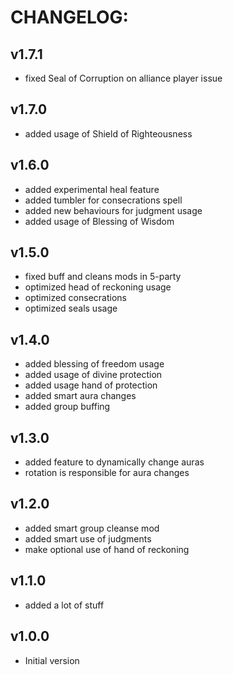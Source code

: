 # CHANGELOG:
## v1.7.1
- fixed Seal of Corruption on alliance player issue
## v1.7.0
- added usage of Shield of Righteousness
## v1.6.0
- added experimental heal feature
- added tumbler for consecrations spell
- added new behaviours for judgment usage
- added usage of Blessing of Wisdom
## v1.5.0
- fixed buff and cleans mods in 5-party
- optimized head of reckoning usage
- optimized consecrations
- optimized seals usage
## v1.4.0
- added blessing of freedom usage
- added usage of divine protection 
- added usage hand of protection
- added smart aura changes
- added group buffing
## v1.3.0
- added feature to dynamically change auras
- rotation is responsible for aura changes
## v1.2.0
- added smart group cleanse mod
- added smart use of judgments
- make optional use of hand of reckoning
## v1.1.0
- added a lot of stuff
## v1.0.0
- Initial version